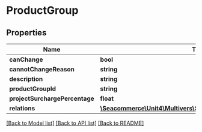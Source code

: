 # ProductGroup

## Properties
Name | Type | Description | Notes
------------ | ------------- | ------------- | -------------
**canChange** | **bool** |  | [optional] 
**cannotChangeReason** | **string** |  | [optional] 
**description** | **string** |  | [optional] 
**productGroupId** | **string** |  | 
**projectSurchargePercentage** | **float** |  | [optional] 
**relations** | [**\Seacommerce\Unit4\Multivers\Sdk\Model\ProductGroupRelation[]**](ProductGroupRelation.md) |  | [optional] 

[[Back to Model list]](../README.md#documentation-for-models) [[Back to API list]](../README.md#documentation-for-api-endpoints) [[Back to README]](../README.md)


